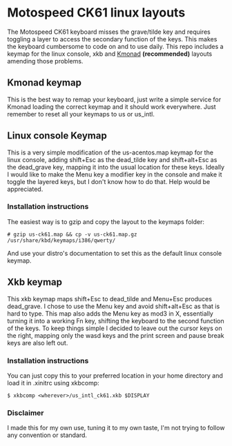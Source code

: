 # Motospeed CK61 linux layouts

The Motospeed CK61 keyboard misses the grave/tilde key and requires toggling
a layer to access the secondary function of the keys. This makes the keyboard
cumbersome to code on and to use daily. This repo includes a keymap for the
linux console, xkb and [Kmonad](https://github.com/kmonad/kmonad)
**(recommended)** layouts amending those problems.

## Kmonad keymap

This is the best way to remap your keyboard, just write a simple service for
Kmonad loading the correct keymap and it should work everywhere. Just
remember to reset all your keymaps to us or us_intl.


## Linux console Keymap

This is a very simple modification of the us-acentos.map keymap for the linux
console, adding shift+Esc as the dead_tilde key and shift+alt+Esc as the
dead_grave key, mapping it into the usual location for these keys.
Ideally I would like to make the Menu key a modifier key in the console and
make it toggle the layered keys, but I don't know how to do that. Help would
be appreciated.

### Installation instructions

The easiest way is to gzip and copy the layout to the keymaps folder:

```
# gzip us-ck61.map && cp -v us-ck61.map.gz /usr/share/kbd/keymaps/i386/qwerty/
```

And use your distro's documentation to set this as the default linux console
keymap.


## Xkb keymap

This xkb keymap maps shift+Esc to dead_tilde and Menu+Esc produces dead_grave.
I chose to use the Menu key and avoid shift+alt+Esc as that is hard to type.
This map also adds the Menu key as mod3 in X, essentially turning it into a
working Fn key, shifting the keyboard to the second function of the keys.
To keep things simple I decided to leave out the cursor keys on the right,
mapping only the wasd keys and the print screen and pause break keys are also
left out.

### Installation instructions

You can just copy this to your preferred location in your home directory and
load it in .xinitrc using xkbcomp:

```
$ xkbcomp <wherever>/us_intl_ck61.xkb $DISPLAY
```


### Disclaimer

I made this for my own use, tuning it to my own taste, I'm not trying to
follow any convention or standard.
